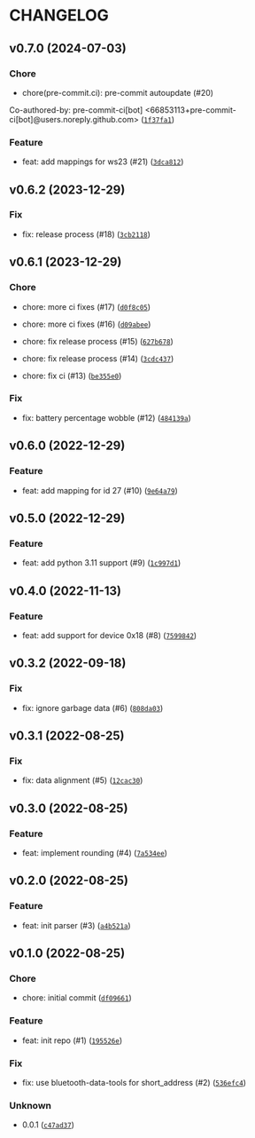 # CHANGELOG



## v0.7.0 (2024-07-03)

### Chore

* chore(pre-commit.ci): pre-commit autoupdate (#20)

Co-authored-by: pre-commit-ci[bot] &lt;66853113+pre-commit-ci[bot]@users.noreply.github.com&gt; ([`1f37fa1`](https://github.com/Bluetooth-Devices/thermobeacon-ble/commit/1f37fa1db3e6e42def14e1303e25595de1006f73))

### Feature

* feat: add mappings for ws23 (#21) ([`3dca812`](https://github.com/Bluetooth-Devices/thermobeacon-ble/commit/3dca812a7d09e37cff63ac73630f0bf38779ce5e))


## v0.6.2 (2023-12-29)

### Fix

* fix: release process (#18) ([`3cb2118`](https://github.com/Bluetooth-Devices/thermobeacon-ble/commit/3cb21182898235346178b9ff8b3a941aaffd69e0))


## v0.6.1 (2023-12-29)

### Chore

* chore: more ci fixes (#17) ([`d0f8c05`](https://github.com/Bluetooth-Devices/thermobeacon-ble/commit/d0f8c0583155ae3fa57c4b8ab338512bd38194f1))

* chore: more ci fixes (#16) ([`d09abee`](https://github.com/Bluetooth-Devices/thermobeacon-ble/commit/d09abeec4beb40f4a4e750a329a9d426d1d9380e))

* chore: fix release process (#15) ([`627b678`](https://github.com/Bluetooth-Devices/thermobeacon-ble/commit/627b67820caf55d83f85977a36df29aa45441277))

* chore: fix release process (#14) ([`3cdc437`](https://github.com/Bluetooth-Devices/thermobeacon-ble/commit/3cdc437d3ceb89a3d1978b01e8a655d742114a38))

* chore: fix ci (#13) ([`be355e0`](https://github.com/Bluetooth-Devices/thermobeacon-ble/commit/be355e002675a91978105f35b2dface739f7b195))

### Fix

* fix: battery percentage wobble (#12) ([`484139a`](https://github.com/Bluetooth-Devices/thermobeacon-ble/commit/484139a9135a0bf69e7d3a9eb4d18ad77631ed7e))


## v0.6.0 (2022-12-29)

### Feature

* feat: add mapping for id 27 (#10) ([`9e64a79`](https://github.com/Bluetooth-Devices/thermobeacon-ble/commit/9e64a79f733c05ca469791943b0411a1fcec45be))


## v0.5.0 (2022-12-29)

### Feature

* feat: add python 3.11 support (#9) ([`1c997d1`](https://github.com/Bluetooth-Devices/thermobeacon-ble/commit/1c997d101961aaaadedd6be2a298d0fd3385944e))


## v0.4.0 (2022-11-13)

### Feature

* feat: add support for device 0x18 (#8) ([`7599842`](https://github.com/Bluetooth-Devices/thermobeacon-ble/commit/7599842522f845a2a39e3ec69bc9d1d7901c9044))


## v0.3.2 (2022-09-18)

### Fix

* fix: ignore garbage data (#6) ([`808da03`](https://github.com/Bluetooth-Devices/thermobeacon-ble/commit/808da0307bf9ec8a10bbe35a3c605f7c3dac0c3a))


## v0.3.1 (2022-08-25)

### Fix

* fix: data alignment (#5) ([`12cac30`](https://github.com/Bluetooth-Devices/thermobeacon-ble/commit/12cac307f7dd58bd2964b2e28d0747e5397ff1ee))


## v0.3.0 (2022-08-25)

### Feature

* feat: implement rounding (#4) ([`7a534ee`](https://github.com/Bluetooth-Devices/thermobeacon-ble/commit/7a534ee0f5fd930113c5f95e30807dafe87e5e48))


## v0.2.0 (2022-08-25)

### Feature

* feat: init parser (#3) ([`a4b521a`](https://github.com/Bluetooth-Devices/thermobeacon-ble/commit/a4b521ab737408b1633812a4e0b6015f0ee7ce00))


## v0.1.0 (2022-08-25)

### Chore

* chore: initial commit ([`df09661`](https://github.com/Bluetooth-Devices/thermobeacon-ble/commit/df09661efddd9fcacd99e4aa446a6656b468c3a0))

### Feature

* feat: init repo (#1) ([`195526e`](https://github.com/Bluetooth-Devices/thermobeacon-ble/commit/195526ed5fe312f65194b2f0d48239127da0e808))

### Fix

* fix: use bluetooth-data-tools for short_address (#2) ([`536efc4`](https://github.com/Bluetooth-Devices/thermobeacon-ble/commit/536efc4d114262b5794a4868024817fd194e785c))

### Unknown

* 0.0.1 ([`c47ad37`](https://github.com/Bluetooth-Devices/thermobeacon-ble/commit/c47ad373625c2f9e51a6df5ebda8f94f00dbef40))
